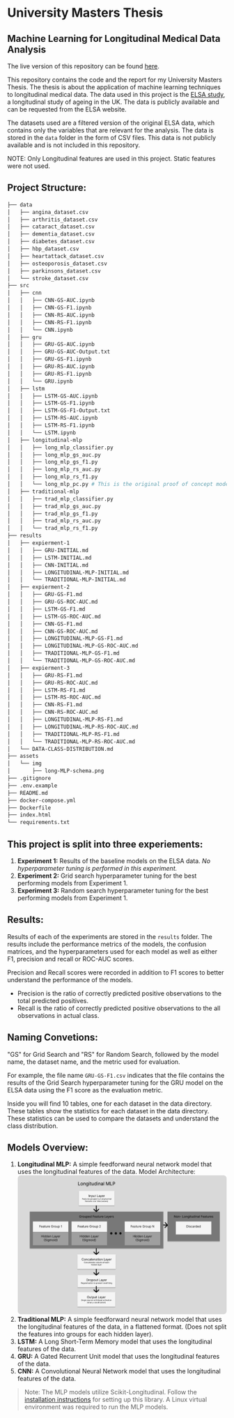 # University Masters Thesis
##  Machine Learning for Longitudinal Medical Data Analysis

The live version of this repository can be found [here](https://github.com/Vendron/longitudinal-machine-learning).

This repository contains the code and the report for my University Masters Thesis. The thesis is about the application of machine learning techniques to longitudinal medical data. The data used in this project is the [ELSA study](https://www.elsa-project.ac.uk/), a longitudinal study of ageing in the UK. The data is publicly available and can be requested from the ELSA website.

The datasets used are a filtered version of the original ELSA data, which contains only the variables that are relevant for the analysis. The data is stored in the `data` folder in the form of CSV files. This data is not publicly available and is not included in this repository.

NOTE: Only Longitudinal features are used in this project. Static features were not used.

## Project Structure:
```bash
├── data
│   ├── angina_dataset.csv
│   ├── arthritis_dataset.csv
│   ├── cataract_dataset.csv
│   ├── dementia_dataset.csv
│   ├── diabetes_dataset.csv
│   ├── hbp_dataset.csv
│   ├── heartattack_dataset.csv
│   ├── osteoporosis_dataset.csv
│   ├── parkinsons_dataset.csv
│   └── stroke_dataset.csv
├── src
│   ├── cnn
│   │   ├── CNN-GS-AUC.ipynb
│   │   ├── CNN-GS-F1.ipynb
│   │   ├── CNN-RS-AUC.ipynb
│   │   ├── CNN-RS-F1.ipynb
│   │   └── CNN.ipynb
│   ├── gru
│   │   ├── GRU-GS-AUC.ipynb
│   │   ├── GRU-GS-AUC-Output.txt
│   │   ├── GRU-GS-F1.ipynb
│   │   ├── GRU-RS-AUC.ipynb
│   │   ├── GRU-RS-F1.ipynb
│   │   └── GRU.ipynb
│   ├── lstm
│   │   ├── LSTM-GS-AUC.ipynb
│   │   ├── LSTM-GS-F1.ipynb
│   │   ├── LSTM-GS-F1-Output.txt
│   │   ├── LSTM-RS-AUC.ipynb
│   │   ├── LSTM-RS-F1.ipynb
│   │   └── LSTM.ipynb
│   ├── longitudinal-mlp
│   │   ├── long_mlp_classifier.py
│   │   ├── long_mlp_gs_auc.py
│   │   ├── long_mlp_gs_f1.py
│   │   ├── long_mlp_rs_auc.py
│   │   ├── long_mlp_rs_f1.py
│   │   └── long_mlp_pc.py # This is the original proof of concept model to demonstrate the thought process behind the project
│   ├── traditional-mlp
│   │   ├── trad_mlp_classifier.py
│   │   ├── trad_mlp_gs_auc.py
│   │   ├── trad_mlp_gs_f1.py
│   │   ├── trad_mlp_rs_auc.py
│   │   └── trad_mlp_rs_f1.py
├── results
│   ├── expierment-1
│   │   ├── GRU-INITIAL.md
│   │   ├── LSTM-INITIAL.md
│   │   ├── CNN-INITIAL.md
│   │   ├── LONGITUDINAL-MLP-INITIAL.md
│   │   └── TRADITIONAL-MLP-INITIAL.md
│   ├── expierment-2
│   │   ├── GRU-GS-F1.md
│   │   ├── GRU-GS-ROC-AUC.md
│   │   ├── LSTM-GS-F1.md
│   │   ├── LSTM-GS-ROC-AUC.md
│   │   ├── CNN-GS-F1.md
│   │   ├── CNN-GS-ROC-AUC.md
│   │   ├── LONGITUDINAL-MLP-GS-F1.md
│   │   ├── LONGITUDINAL-MLP-GS-ROC-AUC.md
│   │   ├── TRADITIONAL-MLP-GS-F1.md
│   │   └── TRADITIONAL-MLP-GS-ROC-AUC.md
│   ├── expierment-3
│   │   ├── GRU-RS-F1.md
│   │   ├── GRU-RS-ROC-AUC.md
│   │   ├── LSTM-RS-F1.md
│   │   ├── LSTM-RS-ROC-AUC.md
│   │   ├── CNN-RS-F1.md
│   │   ├── CNN-RS-ROC-AUC.md
│   │   ├── LONGITUDINAL-MLP-RS-F1.md
│   │   ├── LONGITUDINAL-MLP-RS-ROC-AUC.md
│   │   ├── TRADITIONAL-MLP-RS-F1.md
│   │   └── TRADITIONAL-MLP-RS-ROC-AUC.md
│   └── DATA-CLASS-DISTRIBUTION.md
├── assets
│   └── img
│       ├── long-MLP-schema.png
├── .gitignore
├── .env.example
├── README.md
├── docker-compose.yml
├── Dockerfile
├── index.html
└── requirements.txt
```

## This project is split into three experiements:
1. **Experiment 1:** Results of the baseline models on the ELSA data. 
*No hyperparameter tuning is performed in this experiment.*
2. **Experiment 2:** Grid search hyperparameter tuning for the best performing models from Experiment 1.
3. **Experiment 3:** Random search hyperparameter tuning for the best performing models from Experiment 1.

## Results:
Results of each of the experiments are stored in the `results` folder. The results include the performance metrics of the models, the confusion matrices, and the hyperparameters used for each model as well as either F1, precision and recall or ROC-AUC scores.

Precision and Recall scores were recorded in addition to F1 scores to better understand the performance of the models. 
- Precision is the ratio of correctly predicted positive observations to the total predicted positives. 
- Recall is the ratio of correctly predicted positive observations to the all observations in actual class.

## Naming Convetions:
"GS" for Grid Search and "RS" for Random Search, followed by the model name, the dataset name, and the metric used for evaluation.

For example, the file name `GRU-GS-F1.csv` indicates that the file contains the results of the Grid Search hyperparameter tuning for the GRU model on the ELSA data using the F1 score as the evaluation metric.

Inside you will find 10 tables, one for each dataset in the data directory. These tables show the statistics for each dataset in the data directory. These statistics can be used to compare the datasets and understand the class distribution.

## Models Overview:
1. **Longitudinal MLP:** A simple feedforward neural network model that uses the longitudinal features of the data.
Model Architecture:
![Longitudinal MLP Model Architecture](./assets/img/long-MLP-schema.png)
2. **Traditional MLP:** A simple feedforward neural network model that uses the longitudinal features of the data, in a flattened format. (Does not split the features into groups for each hidden layer).
3. **LSTM:** A Long Short-Term Memory model that uses the longitudinal features of the data.
4. **GRU:** A Gated Recurrent Unit model that uses the longitudinal features of the data.
5. **CNN:** A Convolutional Neural Network model that uses the longitudinal features of the data.

> Note: The MLP models utilize Scikit-Longitudinal. Follow the [installation instructions](https://simonprovost.github.io/scikit-longitudinal/quick-start/#installation) for setting up this library. A Linux virtual environment was required to run the MLP models.